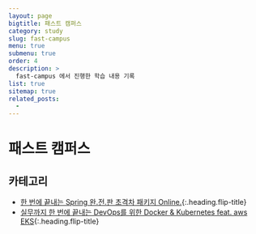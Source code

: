 ```yaml
---
layout: page
bigtitle: 패스트 캠퍼스
category: study
slug: fast-campus
menu: true
submenu: true
order: 4
description: >
  fast-campus 에서 진행한 학습 내용 기록
list: true
sitemap: true
related_posts:
  - 
---
```

# 패스트 캠퍼스

## 카테고리

* [한 번에 끝내는 Spring 완.전.판 초격차 패키지 Online.]{:.heading.flip-title}
* [실무까지 한 번에 끝내는 DevOps를 위한 Docker & Kubernetes feat. aws EKS]{:.heading.flip-title}


[한 번에 끝내는 Spring 완.전.판 초격차 패키지 Online.]: /spring-complete-edition-super-gap-package-online/
[실무까지 한 번에 끝내는 DevOps를 위한 Docker & Kubernetes feat. aws EKS]: /finish-docker-and-kubernetes/


